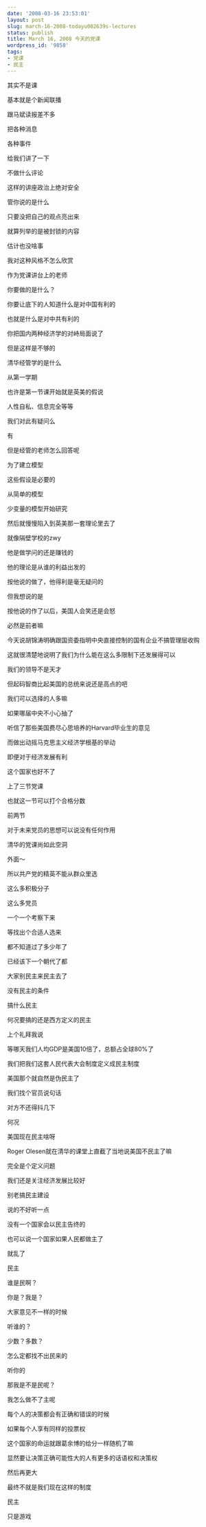 ```yaml
---
date: '2008-03-16 23:53:01'
layout: post
slug: march-16-2008-todayu002639s-lectures
status: publish
title: March 16, 2008 今天的党课
wordpress_id: '9858'
tags:
- 党课
- 民主
---
```





其实不是课




基本就是个新闻联播




跟马斌读报差不多




把各种消息




各种事件




给我们讲了一下




不做什么评论




这样的讲座政治上绝对安全




管你说的是什么




只要没把自己的观点亮出来




就算列举的是被封锁的内容




估计也没啥事




  





  





我对这种风格不怎么欣赏




作为党课讲台上的老师




你要做的是什么？




你要让底下的人知道什么是对中国有利的




也就是什么是对中共有利的




  





你把国内两种经济学的对峙局面说了




但是这样是不够的




清华经管学的是什么




从第一学期




也许是第一节课开始就是英美的假说




人性自私、信息完全等等




我们对此有疑问么




有




但是经管的老师怎么回答呢




为了建立模型




这些假设是必要的




从简单的模型




少变量的模型开始研究




然后就慢慢陷入到英美那一套理论里去了




  





  





就像隔壁学校的zwy




他是做学问的还是赚钱的




他的理论是从谁的利益出发的




按他说的做了，他得利是毫无疑问的




但我想说的是




按他说的作了以后，美国人会笑还是会怒




必然是前者嘛




  





今天说胡锦涛明确跟国资委指明中央直接控制的国有企业不搞管理层收购




这就很清楚地说明了我们为什么能在这么多限制下还发展得可以




我们的领导不是天才




但起码智商比起美国的总统来说还是高点的吧




我们可以选择的人多嘛




  





如果哪届中央不小心抽了




听信了那些美国费尽心思培养的Harvard毕业生的意见




而做出动摇马克思主义经济学根基的举动




即便对于经济发展有利




这个国家也好不了




  





  





上了三节党课




也就这一节可以打个合格分数




前两节




对于未来党员的思想可以说没有任何作用




清华的党课尚如此空洞




外面～




  





所以共产党的精英不能从群众里选




这么多积极分子




这么多党员




一个一个考察下来




等找出个合适人选来




都不知道过了多少年了




已经该下一个朝代了都




  





大家别民主来民主去了




没有民主的条件




搞什么民主




何况要搞的还是西方定义的民主




上个礼拜我说




等哪天我们人均GDP是美国10倍了，总额占全球80%了




我们把我们这套人民代表大会制度定义成民主制度




美国那个就自然是伪民主了




我们找个官员说句话




对方不还得抖几下




  





何况




美国现在民主啥呀




Roger Olesen就在清华的课堂上直截了当地说美国不民主了嘛




  





完全是个定义问题




我们还是关注经济发展比较好




别老搞民主建设




说的不好听一点




没有一个国家会以民主告终的




也可以说一个国家如果人民都做主了




就乱了




民主




谁是民啊？




你是？我是？




大家意见不一样的时候




听谁的？




少数？多数？




怎么定都找不出民来的




听你的




那我是不是民呢？




我怎么做不了主呢




  





每个人的决策都会有正确和错误的时候




如果每个人享有同样的投票权




这个国家的命运就跟葛余博的给分一样随机了嘛




显然要让决策正确可能性大的人有更多的话语权和决策权




然后再更大




最终不就是我们现在这样的制度




民主




只是游戏
